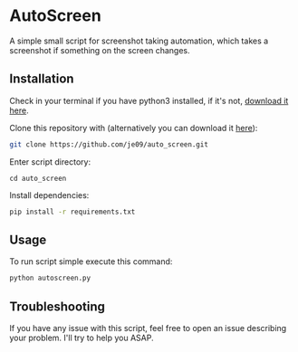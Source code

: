 # AutoScreen

A simple small script for screenshot taking automation, which takes a screenshot if something on the screen changes.

## Installation

Check in your terminal if you have python3 installed, if it's not, [download it here](https://www.python.org/downloads/).

Clone this repository with (alternatively you can download it [here](https://github.com/je09/auto_screen/archive/refs/heads/main.zip)):

```bash
git clone https://github.com/je09/auto_screen.git
```

Enter script directory:

```
cd auto_screen
```

Install dependencies:

```bash
pip install -r requirements.txt
```

## Usage

To run script simple execute this command:

```bash
python autoscreen.py
```

## Troubleshooting 

If you have any issue with this script, feel free to open an issue describing your problem. I'll try to help you ASAP.